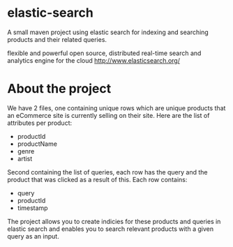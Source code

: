 elastic-search
==============
A small maven project using elastic search for indexing and searching products and their related queries.

flexible and powerful open source, distributed real-time search and analytics engine for the cloud
http://www.elasticsearch.org/

About the project
=================

We have 2 files, one containing unique rows which are unique products that an eCommerce site is currently selling on their site.
Here are the list of attributes per product:

- productId
- productName
- genre
- artist

Second containing the list of queries, each row has the query and the product that was clicked as a result of this. Each row contains:

- query
- productId
- timestamp


The project allows you to create indicies for these products and queries in elastic search and enables you to search relevant products with a given query as an input.

